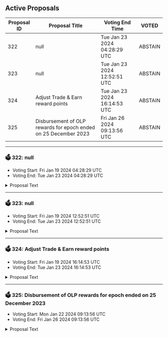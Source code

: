 ## Active Proposals

| Proposal ID | Proposal Title | Voting End Time | VOTED |
|-------------|----------------|-----------------|-------|
| 322 | null | Tue Jan 23 2024 04:28:29 UTC | ABSTAIN |
| 323 | null | Tue Jan 23 2024 12:52:51 UTC | ABSTAIN |
| 324 | Adjust Trade & Earn reward points | Tue Jan 23 2024 16:14:53 UTC | ABSTAIN |
| 325 | Disbursement of OLP rewards for epoch ended on 25 December 2023 | Fri Jan 26 2024 09:13:56 UTC | ABSTAIN |

---

### 🗳 322: null
- Voting Start: Fri Jan 19 2024 04:28:29 UTC
- Voting End: Tue Jan 23 2024 04:28:29 UTC

<details>
<summary>Proposal Text</summary>
 
null
</details>

---

### 🗳 323: null
- Voting Start: Fri Jan 19 2024 12:52:51 UTC
- Voting End: Tue Jan 23 2024 12:52:51 UTC

<details>
<summary>Proposal Text</summary>
 
null
</details>

---

### 🗳 324: Adjust Trade & Earn reward points
- Voting Start: Fri Jan 19 2024 16:14:53 UTC
- Voting End: Tue Jan 23 2024 16:14:53 UTC

<details>
<summary>Proposal Text</summary>
 
This proposal, if passed, will adjust the Trade & Earn reward points for the epoch that ended on January 10.

The reward points for the following addresses will be adjusted to zero: inj1cm86ly3qpml9zagtuhn64twy7mnxgdt8s6tt5p

The community has presented evidence that these addresses have unfairly received Trade & Earn rewards through malicious behavior.

For more details, refer to the governance forum post: https://gov.injective.network/discussion/14879-wash-trading

Disclaimer: I am a team member at Injective Labs.
</details>

---

### 🗳 325: Disbursement of OLP rewards for epoch ended on 25 December 2023
- Voting Start: Mon Jan 22 2024 09:13:56 UTC
- Voting End: Fri Jan 26 2024 09:13:56 UTC

<details>
<summary>Proposal Text</summary>
 
If passed, this proposal confirms the final Open Liquidity Program market maker performance of epoch 27 as well as the distribution of 49335.195 INJ tokens and 99999.99 KAVA tokens, of which 29335.231 INJ are the OLP vested amount from epoch 24, 19999.964 INJ are 50% of the OLP rewards allocated to epoch 27, and 99,999.99 KAVA are the KAVA rewards allocated to epoch 27. The remaining OLP rewards of epoch 27 will be disbursed along with the rewards disbursement of epoch 30. The recipient must still be an active participant of the program in order to receive future disbursements.n For a further breakdown of rewards refer to the IPFS link: https://cloudflare-ipfs.com/ipfs/QmYhTWKBdHRzeYSZv9wwvdAfgRSRQeFJLuJPMZPTZKwhmM
</details>
